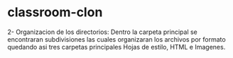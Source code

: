 # classroom-clon

2- Organizacion de los  directorios: Dentro la carpeta principal
   se encontraran subdivisiones las cuales organizaran los 
   archivos por formato quedando asi tres carpetas principales
   Hojas de estilo, HTML e Imagenes. 